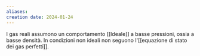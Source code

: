 ```yaml
---
aliases: 
creation date: 2024-01-24
---
```


I gas reali assumono un comportamento [[Ideale]] a basse pressioni, ossia a basse densità.
In condizioni non ideali non seguono l'[[equazione di stato dei gas perfetti]].